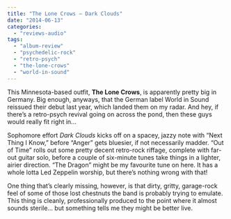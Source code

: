 ```yaml
---
title: "The Lone Crows – Dark Clouds"
date: "2014-06-13"
categories: 
  - "reviews-audio"
tags: 
  - "album-review"
  - "psychedelic-rock"
  - "retro-psych"
  - "the-lone-crows"
  - "world-in-sound"
---
```


This Minnesota-based outfit, **The Lone Crows**, is apparently pretty big in Germany. Big enough, anyways, that the German label World in Sound reissued their debut last year, which landed them on my radar. And hey, if there’s a retro-psych revival going on across the pond, then these guys would really fit right in…

Sophomore effort _Dark Clouds_ kicks off on a spacey, jazzy note with “Next Thing I Know,” before “Anger” gets bluesier, if not necessarily madder. “Out of Time” rolls out some pretty decent retro-rock riffage, complete with far-out guitar solo, before a couple of six-minute tunes take things in a lighter, airier direction. “The Dragon” might be my favourite tune on here. It has a whole lotta Led Zeppelin worship, but there’s nothing wrong with that!

One thing that’s clearly missing, however, is that dirty, gritty, garage-rock feel of some of those lost chestnuts the band is probably trying to emulate. This thing is cleanly, professionally produced to the point where it almost sounds sterile… but something tells me they might be better live.
